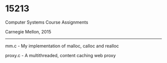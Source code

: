 # 15213
Computer Systems Course Assignments

Carnegie Mellon, 2015

----------

mm.c    - My implementation of malloc, calloc and realloc

proxy.c - A multithreaded, content caching web proxy

